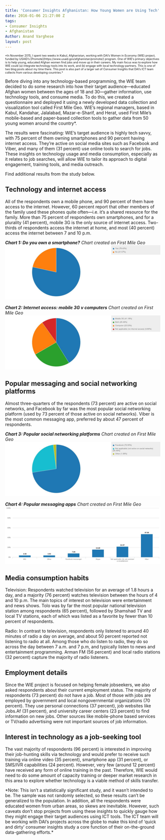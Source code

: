 ```yaml
---
title: 'Consumer Insights Afghanistan: How Young Women are Using Tech'
date: 2016-01-06 21:27:00 Z
tags:
- Consumer Insights
- Afghanistan
Author: Anand Varghese
layout: post
---
```


<aside>
<p style=font-size:9px>
*In November 2015, I spent two weeks in Kabul, Afghanistan, working with DAI’s Women in Economy (WIE) project, funded by USAID’s [Promote](https://www.usaid.gov/afghanistan/promote/) program. One of WIE’s primary objectives is to help young, educated Afghan women find jobs and move up in their careers. My main focus was to explore how WIE could (a) integrate technology tools into its work, and (b) engage with local technology partners. This is one of two blog posts about my time there. This post is also part of a larger set of Consumer Insights that DAI’s ICT team collects from various developing countries.*
</p>
</aside>

<!--more-->

Before diving into any technology-based programming, the WIE team decided to do some research into how their target audience—educated Afghan women between the ages of 18 and 30—gather information, use technology tools, and consume media. To do this, we created a questionnaire and deployed it using a newly developed data collection and visualization tool called First Mile Geo. WIE’s regional managers, based in Kabul, Kandahar, Jalalabad, Mazar-e-Sharif, and Herat, used First Mile’s mobile-based and paper-based collection tools to gather data from 50 young women around the country*.

The results were fascinating: WIE’s target audience is highly tech savvy, with 75 percent of them owning smartphones and 90 percent having internet access. They’re active on social media sites such as Facebook and Viber, and many of them (31 percent) use online tools to search for jobs. These insights on technology usage and media consumption, especially as it relates to job searches, will allow WIE to tailor its approach to digital engagement, training tools, and media outreach.    

Find additional results from the study below.

## Technology and internet access

All of the respondents own a mobile phone, and 90 percent of them have access to the internet. However, 60 percent report that other members of the family used these phones quite often—i.e. it’s a shared resource for the family. More than 75 percent of respondents own smartphones, and for a plurality (41 percent), mobile 3G is the only source of internet access. Two-thirds of respondents access the internet at home, and most (40 percent) access the internet between 7 and 10 p.m.

***Chart 1: Do you own a smartphone?***
*Chart created on First Mile Geo*
![1.jpg](/uploads/1.jpg)


***Chart 2: Internet access: mobile 3G v computers***
*Chart created on First Mile Geo*
![2.jpg](/uploads/2.jpg)

## Popular messaging and social networking platforms

Almost three-quarters of the respondents (73 percent) are active on social networks, and Facebook by far was the most popular social networking platform (used by 73 percent of those active on social networks). Viber is the most common messaging app, preferred by about 47 percent of respondents.

***Chart 3: Popular social networking platforms***
*Chart created on First Mile Geo*
![3.jpg](/uploads/3.jpg)

***Chart 4: Popular messaging apps***
*Chart created on First Mile Geo*
![4.jpg](/uploads/4.jpg)

## Media consumption habits

Television: Respondents watched television for an average of 1.8 hours a day, and a majority (76 percent) watches television between the hours of 4 and 10 p.m. The main topics of interest on television were entertainment and news shows. Tolo was by far the most popular national television station among respondents (65 percent), followed by Shamshad TV and local TV stations, each of which was listed as a favorite by fewer than 10 percent of respondents.

Radio: In contrast to television, respondents only listened to around 40 minutes of radio a day on average, and about 50 percent reported not listening to radio at all. Among those who do listen to radio, they do so across the day between 7 a.m. and 7 p.m, and typically listen to news and entertainment programming. Arman FM (56 percent) and local radio stations (32 percent) capture the majority of radio listeners.

## Employment details

Since the WIE project is focused on helping female jobseekers, we also asked respondents about their current employment status. The majority of respondents (73 percent) do not have a job. Most of those with jobs are employed by government and local nongovernmental organizations (70 percent). They use personal connections (37 percent), job websites like Jobs.Af (31 percent), and university career centers (23 percent) to find information on new jobs. Other sources like mobile-phone based services or TV/radio advertising were not important sources of job information.

## Interest in technology as a job-seeking tool

The vast majority of respondents (96 percent) is interested in improving their job-hunting skills via technology and would prefer to receive such training via online video (35 percent), smartphone app (31 percent), or SMS/IVR capabilities (24 percent). However, very few (around 12 percent) have received any form of online training in the past. Therefore, WIE would need to do some amount of capacity training or deeper market research in this area to explore whether technology is a viable method of skills transfer.

<aside>*Note: This isn’t a statistically significant study, and it wasn’t intended to be. The sample was not randomly selected, so these results can’t be generalized to the population. In addition, all the respondents were educated women from urban areas, so skews are inevitable. However, such caveats don’t stop projects from using these insights to quickly gauge how they might engage their target audiences using ICT tools. The ICT team will be working with DAI’s projects across the globe to make this kind of ‘quick and dirty’ consumer insights study a core function of their on-the-ground data-gathering efforts.*</aside>